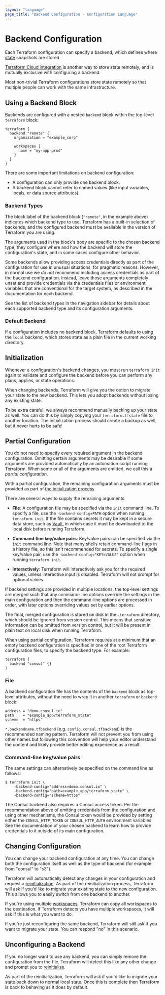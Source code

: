 ```yaml
---
layout: "language"
page_title: "Backend Configuration - Configuration Language"
---
```


# Backend Configuration

Each Terraform configuration can specify a backend, which defines where
[state](/docs/language/state/index.html) snapshots are stored.

[Terraform Cloud integration](/docs/language/settings/configuring-terraform-cloud)
is another way to store state remotely, and is mutually exclusive with configuring a backend.

Most non-trivial Terraform configurations store state remotely so that multiple
people can work with the same infrastructure.

## Using a Backend Block

Backends are configured with a nested `backend` block within the top-level
`terraform` block:

```hcl
terraform {
  backend "remote" {
    organization = "example_corp"

    workspaces {
      name = "my-app-prod"
    }
  }
}
```

There are some important limitations on backend configuration:

- A configuration can only provide one backend block.
- A backend block cannot refer to named values (like input variables, locals, or data source attributes).

### Backend Types

The block label of the backend block (`"remote"`, in the example above) indicates which backend type to use. Terraform has a built-in selection of backends, and the configured backend must be available in the version of Terraform you are using.

The arguments used in the block's body are specific to the chosen backend type; they configure where and how the backend will store the configuration's state, and in some cases configure other behavior.

Some backends allow providing access credentials directly as part of the configuration for use in unusual situations, for pragmatic reasons. However, in normal use we _do not_ recommend including access credentials as part of the backend configuration. Instead, leave those arguments completely unset and provide credentials via the credentials files or environment variables that are conventional for the target system, as described in the documentation for each backend.

See the list of backend types in the navigation sidebar for details about each supported backend type and its configuration arguments.

### Default Backend

If a configuration includes no backend block, Terraform defaults to using the `local` backend, which stores state as a plain file in the current working directory.

## Initialization

Whenever a configuration's backend changes, you must run `terraform init` again
to validate and configure the backend before you can perform any plans, applies,
or state operations.

When changing backends, Terraform will give you the option to migrate
your state to the new backend. This lets you adopt backends without losing
any existing state.

To be extra careful, we always recommend manually backing up your state
as well. You can do this by simply copying your `terraform.tfstate` file
to another location. The initialization process should create a backup
as well, but it never hurts to be safe!

## Partial Configuration

You do not need to specify every required argument in the backend configuration.
Omitting certain arguments may be desirable if some arguments are provided
automatically by an automation script running Terraform. When some or all of
the arguments are omitted, we call this a _partial configuration_.

With a partial configuration, the remaining configuration arguments must be
provided as part of [the initialization process](/docs/cli/init/index.html).

There are several ways to supply the remaining arguments:

  * **File**: A configuration file may be specified via the `init` command line.
    To specify a file, use the `-backend-config=PATH` option when running
    `terraform init`. If the file contains secrets it may be kept in
    a secure data store, such as [Vault](https://www.vaultproject.io/),
    in which case it must be downloaded to the local disk before running Terraform.

  * **Command-line key/value pairs**: Key/value pairs can be specified via the
    `init` command line. Note that many shells retain command-line flags in a
    history file, so this isn't recommended for secrets. To specify a single
    key/value pair, use the `-backend-config="KEY=VALUE"` option when running
    `terraform init`.

  * **Interactively**: Terraform will interactively ask you for the required
    values, unless interactive input is disabled. Terraform will not prompt for
    optional values.

If backend settings are provided in multiple locations, the top-level
settings are merged such that any command-line options override the settings
in the main configuration and then the command-line options are processed
in order, with later options overriding values set by earlier options.

The final, merged configuration is stored on disk in the `.terraform`
directory, which should be ignored from version control. This means that
sensitive information can be omitted from version control, but it will be
present in plain text on local disk when running Terraform.

When using partial configuration, Terraform requires at a minimum that
an empty backend configuration is specified in one of the root Terraform
configuration files, to specify the backend type. For example:

```hcl
terraform {
  backend "consul" {}
}
```

### File

A backend configuration file has the contents of the `backend` block as
top-level attributes, without the need to wrap it in another `terraform`
or `backend` block:

```hcl
address = "demo.consul.io"
path    = "example_app/terraform_state"
scheme  = "https"
```

`*.backendname.tfbackend` (e.g. `config.consul.tfbackend`) is the recommended
naming pattern. Terraform will not prevent you from using other names but following
this convention will help your editor understand the content and likely provide
better editing experience as a result.

### Command-line key/value pairs

The same settings can alternatively be specified on the command line as
follows:

```
$ terraform init \
    -backend-config="address=demo.consul.io" \
    -backend-config="path=example_app/terraform_state" \
    -backend-config="scheme=https"
```

The Consul backend also requires a Consul access token. Per the recommendation
above of omitting credentials from the configuration and using other mechanisms,
the Consul token would be provided by setting either the `CONSUL_HTTP_TOKEN`
or `CONSUL_HTTP_AUTH` environment variables. See the documentation of your
chosen backend to learn how to provide credentials to it outside of its main
configuration.

## Changing Configuration

You can change your backend configuration at any time. You can change
both the configuration itself as well as the type of backend (for example
from "consul" to "s3").

Terraform will automatically detect any changes in your configuration
and request a [reinitialization](/docs/cli/init/index.html). As part of
the reinitialization process, Terraform will ask if you'd like to migrate
your existing state to the new configuration. This allows you to easily
switch from one backend to another.

If you're using multiple [workspaces](/docs/language/state/workspaces.html),
Terraform can copy all workspaces to the destination. If Terraform detects
you have multiple workspaces, it will ask if this is what you want to do.

If you're just reconfiguring the same backend, Terraform will still ask if you
want to migrate your state. You can respond "no" in this scenario.

## Unconfiguring a Backend

If you no longer want to use any backend, you can simply remove the
configuration from the file. Terraform will detect this like any other
change and prompt you to [reinitialize](/docs/cli/init/index.html).

As part of the reinitialization, Terraform will ask if you'd like to migrate
your state back down to normal local state. Once this is complete then
Terraform is back to behaving as it does by default.
